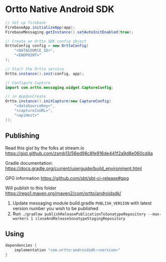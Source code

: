 
# Ortto Native Android SDK


```java 
// Set up firebase
FirebaseApp.initializeApp(app);
FirebaseMessaging.getInstance().setAutoInitEnabled(true);

// Create an Ortto SDK config object
OrttoConfig config = new OrttoConfig(
    "<DATASOURCE_ID>",
    "<ENDPOINT>"
);

// Start the Ortto service
Ortto.instance().init(config, app);

// Configure Capture
import com.ortto.messaging.widget.CaptureConfig;

// in App@onCreate
Ortto.instance().initCapture(new CaptureConfig(
    "<dataSourceKey>",
    "<captureJsURL>",
    "<apiHost>"
));
```


## Publishing

Read this gist by the folks at stream.io https://gist.github.com/zsmb13/56ed98c8fe916de441f2a9d8e060cd4a

Gradle documentation: https://docs.gradle.org/current/userguide/build_environment.html 

GPG information https://github.com/sbt/sbt-ci-release#gpg 

Will publish to this folder https://repo1.maven.org/maven2/com/ortto/androidsdk/

1. Update messaging module build.gradle `PUBLISH_VERSION` with latest version number you wish to be published
2. Run `./gradlew publishReleasePublicationToSonatypeRepository --max-workers 1 closeAndReleaseSonatypeStagingRepository`

## Using

```groovy
dependencies {
    implementation "com.ortto:androidsdk:<version>"
}
```